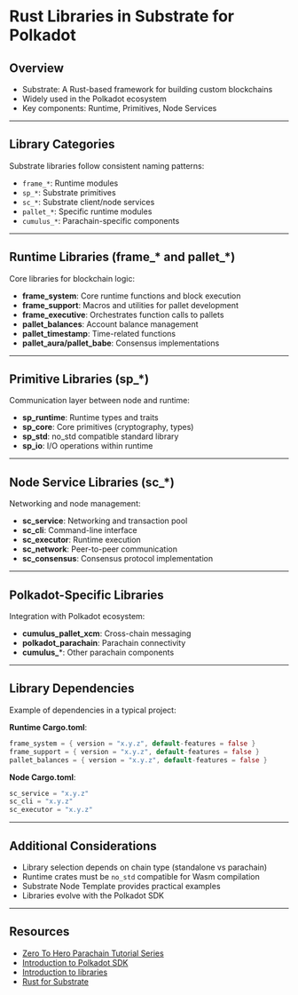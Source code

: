# Rust Libraries in Substrate for Polkadot

## Overview

- Substrate: A Rust-based framework for building custom blockchains
- Widely used in the Polkadot ecosystem
- Key components: Runtime, Primitives, Node Services

---

## Library Categories

Substrate libraries follow consistent naming patterns:
- `frame_*`: Runtime modules
- `sp_*`: Substrate primitives
- `sc_*`: Substrate client/node services
- `pallet_*`: Specific runtime modules
- `cumulus_*`: Parachain-specific components

---

## Runtime Libraries (frame_* and pallet_*)

Core libraries for blockchain logic:

- **frame_system**: Core runtime functions and block execution
- **frame_support**: Macros and utilities for pallet development
- **frame_executive**: Orchestrates function calls to pallets
- **pallet_balances**: Account balance management
- **pallet_timestamp**: Time-related functions
- **pallet_aura/pallet_babe**: Consensus implementations

---

## Primitive Libraries (sp_*)

Communication layer between node and runtime:

- **sp_runtime**: Runtime types and traits
- **sp_core**: Core primitives (cryptography, types)
- **sp_std**: no_std compatible standard library
- **sp_io**: I/O operations within runtime

---

## Node Service Libraries (sc_*)

Networking and node management:

- **sc_service**: Networking and transaction pool
- **sc_cli**: Command-line interface
- **sc_executor**: Runtime execution
- **sc_network**: Peer-to-peer communication
- **sc_consensus**: Consensus protocol implementation

---

## Polkadot-Specific Libraries

Integration with Polkadot ecosystem:

- **cumulus_pallet_xcm**: Cross-chain messaging
- **polkadot_parachain**: Parachain connectivity
- **cumulus_***: Other parachain components

---

## Library Dependencies

Example of dependencies in a typical project:

**Runtime Cargo.toml**:
```rust
frame_system = { version = "x.y.z", default-features = false }
frame_support = { version = "x.y.z", default-features = false }
pallet_balances = { version = "x.y.z", default-features = false }
```

**Node Cargo.toml**:
```rust
sc_service = "x.y.z"
sc_cli = "x.y.z"
sc_executor = "x.y.z"
```

---

## Additional Considerations

- Library selection depends on chain type (standalone vs parachain)
- Runtime crates must be `no_std` compatible for Wasm compilation
- Substrate Node Template provides practical examples
- Libraries evolve with the Polkadot SDK

---

## Resources

- [Zero To Hero Parachain Tutorial Series](https://docs.polkadot.com/tutorials/polkadot-sdk/parachains/zero-to-hero/)
- [Introduction to Polkadot SDK](https://docs.polkadot.com/develop/parachains/intro-polkadot-sdk/)
- [Introduction to libraries](https://docs.substrate.io/build/libraries/)
- [Rust for Substrate](https://docs.substrate.io/learn/rust-basics/) 